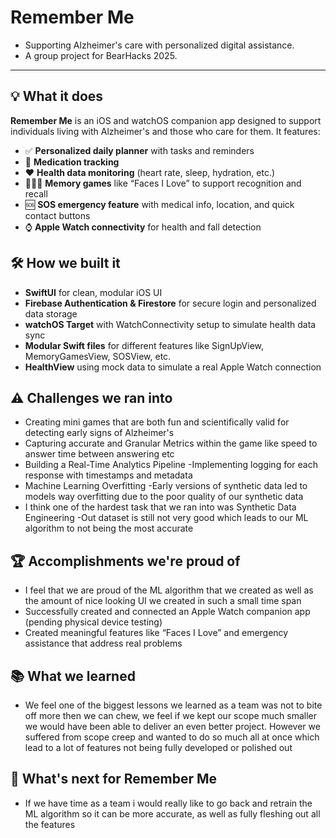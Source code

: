 # Remember Me

- Supporting Alzheimer's care with personalized digital assistance.
- A group project for BearHacks 2025.

---
  
## 💡 What it does

**Remember Me** is an iOS and watchOS companion app designed to support individuals living with Alzheimer's and those who care for them. It features:

- ✅ **Personalized daily planner** with tasks and reminders  
- 💊 **Medication tracking**  
- ❤️ **Health data monitoring** (heart rate, sleep, hydration, etc.)  
- 👨👩👧 **Memory games** like “Faces I Love” to support recognition and recall  
- 🆘 **SOS emergency feature** with medical info, location, and quick contact buttons  
- ⌚ **Apple Watch connectivity** for health and fall detection

## 🛠 How we built it
- **SwiftUI** for clean, modular iOS UI  
- **Firebase Authentication & Firestore** for secure login and personalized data storage  
- **watchOS Target** with WatchConnectivity setup to simulate health data sync  
- **Modular Swift files** for different features like SignUpView, MemoryGamesView, SOSView, etc.  
- **HealthView** using mock data to simulate a real Apple Watch connection

## ⚠️ Challenges we ran into
- Creating mini games that are both fun and scientifically valid for detecting early signs of Alzheimer's 
- Capturing accurate and Granular Metrics within the game like speed to answer time between answering etc 
- Building a Real-Time Analytics Pipeline
     -Implementing logging for each response with timestamps and metadata
- Machine Learning Overfitting
     -Early versions of synthetic data led to models way overfitting due to the poor quality of our synthetic     data 
- I think one of the hardest task that we ran into was Synthetic Data Engineering
      -Out dataset is still not very good which leads to our ML algorithm to not being the most accurate  

## 🏆 Accomplishments we're proud of
- I feel that we are proud of the ML algorithm that we created as well as the amount of nice looking UI we created in such a small time span
- Successfully created and connected an Apple Watch companion app (pending physical device testing)  
- Created meaningful features like “Faces I Love” and emergency assistance that address real problems

## 📚 What we learned
- We feel one of the biggest lessons we learned as a team was not to bite off more then we can chew, we feel if we kept our scope much smaller we would have been able to deliver an even better project. However we suffered from scope creep and wanted to do so much all at once which lead to a lot of features not being fully developed or polished out  

## 🔮 What's next for Remember Me
- If we have time as a team i would really like to go back and retrain the ML algorithm so it can be more accurate, as well as fully fleshing out all the features 
